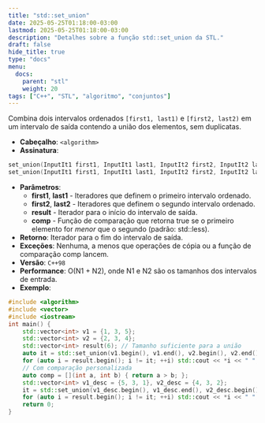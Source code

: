 ```yaml
---
title: "std::set_union"
date: 2025-05-25T01:18:00-03:00
lastmod: 2025-05-25T01:18:00-03:00
description: "Detalhes sobre a função std::set_union da STL."
draft: false
hide_title: true
type: "docs"
menu:
  docs:
    parent: "stl"
    weight: 20
tags: ["C++", "STL", "algoritmo", "conjuntos"]
---
```


Combina dois intervalos ordenados `[first1, last1)` e `[first2, last2)` em um intervalo de saída contendo a união dos elementos, sem duplicatas.
- **Cabeçalho**: `<algorithm>`
- **Assinatura**:
```cpp
set_union(InputIt1 first1, InputIt1 last1, InputIt2 first2, InputIt2 last2, OutputIt result);
set_union(InputIt1 first1, InputIt1 last1, InputIt2 first2, InputIt2 last2, OutputIt result, Compare comp);
```
- **Parâmetros**:
  - **first1**, **last1** - Iteradores que definem o primeiro intervalo ordenado.
  - **first2**, **last2** - Iteradores que definem o segundo intervalo ordenado.
  - **result** - Iterador para o início do intervalo de saída.
  - **comp** - Função de comparação que retorna true se o primeiro elemento for *menor* que o segundo (padrão: std::less).
- **Retorno**: Iterador para o fim do intervalo de saída.
- **Exceções**: Nenhuma, a menos que operações de cópia ou a função de comparação comp lancem.
- **Versão**: `C++98`
- **Performance**: O(N1 + N2), onde N1 e N2 são os tamanhos dos intervalos de entrada.
- **Exemplo**:
```cpp
#include <algorithm>
#include <vector>
#include <iostream>
int main() {
    std::vector<int> v1 = {1, 3, 5};
    std::vector<int> v2 = {2, 3, 4};
    std::vector<int> result(6); // Tamanho suficiente para a união
    auto it = std::set_union(v1.begin(), v1.end(), v2.begin(), v2.end(), result.begin());
    for (auto i = result.begin(); i != it; ++i) std::cout << *i << " "; // Imprime: 1 2 3 4 5
    // Com comparação personalizada
    auto comp = [](int a, int b) { return a > b; };
    std::vector<int> v1_desc = {5, 3, 1}, v2_desc = {4, 3, 2};
    it = std::set_union(v1_desc.begin(), v1_desc.end(), v2_desc.begin(), v2_desc.end(), result.begin(), comp);
    for (auto i = result.begin(); i != it; ++i) std::cout << *i << " "; // Imprime: 5 4 3 2 1
    return 0;
}
```
